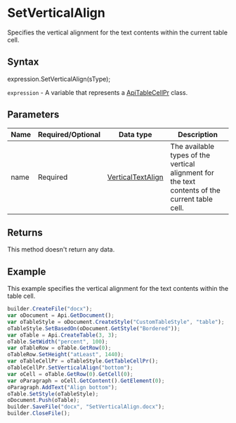 # SetVerticalAlign

Specifies the vertical alignment for the text contents within the current table cell.

## Syntax

expression.SetVerticalAlign(sType);

`expression` - A variable that represents a [ApiTableCellPr](../ApiTableCellPr.md) class.

## Parameters

| **Name** | **Required/Optional** | **Data type** | **Description** |
| ------------- | ------------- | ------------- | ------------- |
| name | Required | [VerticalTextAlign](../../../Enumerations/VerticalTextAlign.md) | The available types of the vertical alignment for the text contents of the current table cell. |

## Returns

This method doesn't return any data.

## Example

This example specifies the vertical alignment for the text contents within the table cell.

```javascript
builder.CreateFile("docx");
var oDocument = Api.GetDocument();
var oTableStyle = oDocument.CreateStyle("CustomTableStyle", "table");
oTableStyle.SetBasedOn(oDocument.GetStyle("Bordered"));
var oTable = Api.CreateTable(3, 3);
oTable.SetWidth("percent", 100);
var oTableRow = oTable.GetRow(0);
oTableRow.SetHeight("atLeast", 1440);
var oTableCellPr = oTableStyle.GetTableCellPr();
oTableCellPr.SetVerticalAlign("bottom");
var oCell = oTable.GetRow(0).GetCell(0);
var oParagraph = oCell.GetContent().GetElement(0);
oParagraph.AddText("Align bottom");
oTable.SetStyle(oTableStyle);
oDocument.Push(oTable);
builder.SaveFile("docx", "SetVerticalAlign.docx");
builder.CloseFile();
```